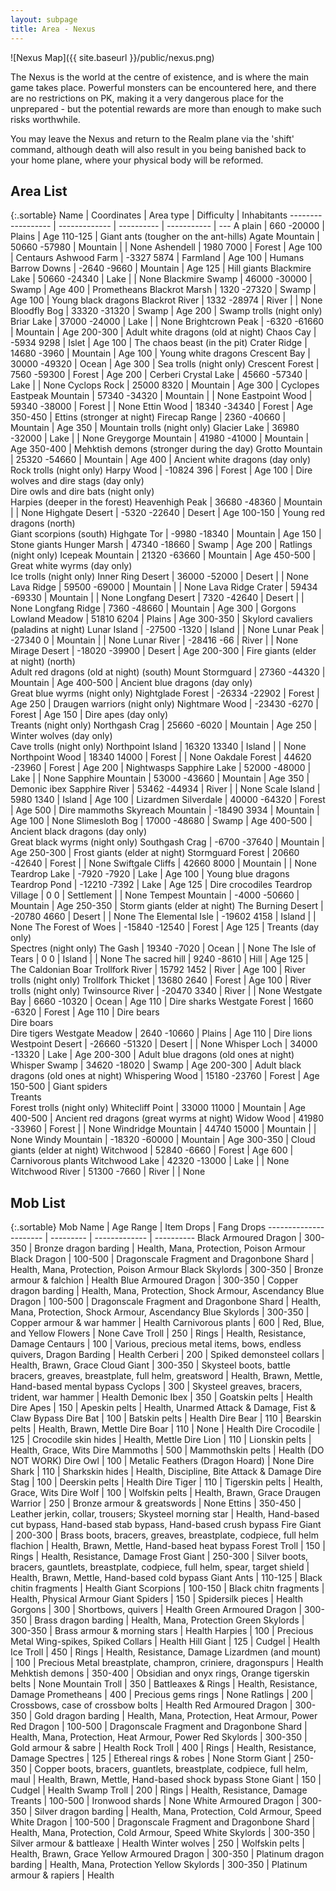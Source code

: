 ```yaml
---
layout: subpage
title: Area - Nexus
---
```


![Nexus Map]({{ site.baseurl }}/public/nexus.png)

The Nexus is the world at the centre of existence, and is where the main game
takes place.  Powerful monsters can be encountered here, and there are no
restrictions on PK, making it a very dangerous place for the unprepared - but
the potential rewards are more than enough to make such risks worthwhile.

You may leave the Nexus and return to the Realm plane via the 'shift' command,
although death will also result in you being banished back to your home plane,
where your physical body will be reformed.

## Area List

{:.sortable}
Name               | Coordinates   | Area type  | Difficulty  | Inhabitants
------------------ | ------------- | ---------- | ----------- | ---
A plain            | 660 -20000    | Plains     | Age 110-125 | Giant ants (tougher on the ant-hills)
Agate Mountain     | 50660 -57980  | Mountain   |             | None
Ashendell          | 1980 7000     | Forest     | Age 100     | Centaurs
Ashwood Farm       | -3327 5874    | Farmland   | Age 100     | Humans
Barrow Downs       | -2640 -9660   | Mountain   | Age 125     | Hill giants
Blackmire Lake     | 50660 -24340  | Lake       |             | None
Blackmire Swamp    | 46000 -30000  | Swamp      | Age 400     | Prometheans
Blackrot Marsh     | 1320 -27320   | Swamp      | Age 100     | Young black dragons
Blackrot River     | 1332 -28974   | River      |             | None
Bloodfly Bog       | 33320 -31320  | Swamp      | Age 200     | Swamp trolls (night only)
Briar Lake         | 37000 -24000  | Lake       |             | None
Brightcrown Peak   | -6320 -61660  | Mountain   | Age 200-300 | Adult white dragons (old at night)
Chaos Cay          | -5934 9298    | Islet      | Age 100     | The chaos beast (in the pit)
Crater Ridge       | 14680 -3960   | Mountain   | Age 100     | Young white dragons
Crescent Bay       | 30000 -49320  | Ocean      | Age 300     | Sea trolls (night only)
Crescent Forest    | 7560 -59300   | Forest     | Age 200     | Cerberi
Crystal Lake       | 45660 -57340  | Lake       |             | None
Cyclops Rock       | 25000 8320    | Mountain   | Age 300     | Cyclopes
Eastpeak Mountain  | 57340 -34320  | Mountain   |             | None
Eastpoint Wood     | 59340 -38000  | Forest     |             | None
Ettin Wood         | 18340 -34340  | Forest     | Age 350-450 | Ettins (stronger at night)
Firecap Range      | 2360 -40660   | Mountain   | Age 350     | Mountain trolls (night only)
Glacier Lake       | 36980 -32000  | Lake       |             | None
Greygorge Mountain | 41980 -41000  | Mountain   | Age 350-400 | Mehktish demons (stronger during the day)
Grotto Mountain    | 25320 -54660  | Mountain   | Age 400     | Ancient white dragons (day only)<br />Rock trolls (night only)
Harpy Wood         | -10824 396    | Forest     | Age 100     | Dire wolves and dire stags (day only)<br />Dire owls and dire bats (night only)<br />Harpies (deeper in the forest)
Heavenhigh Peak    | 36680 -48360  | Mountain   |             | None
Highgate Desert    | -5320 -22640  | Desert     | Age 100-150 | Young red dragons (north)<br />Giant scorpions (south)
Highgate Tor       | -9980 -18340  | Mountain   | Age 150     | Stone giants
Hunger Marsh       | 47340 -18660  | Swamp      | Age 200     | Ratlings (night only)
Icepeak Mountain   | 21320 -63660  | Mountain   | Age 450-500 | Great white wyrms (day only)<br />Ice trolls (night only)
Inner Ring Desert  | 36000 -52000  | Desert     |             | None
Lava Ridge         | 59500 -69000  | Mountain   |             | None
Lava Ridge Crater  | 59434 -69330  | Mountain   |             | None
Longfang Desert    | 7320 -42640   | Desert     |             | None
Longfang Ridge     | 7360 -48660   | Mountain   | Age 300     | Gorgons
Lowland Meadow     | 51810 6204    | Plains     | Age 300-350 | Skylord cavaliers (paladins at night)
Lunar Island       | -27500 -1320  | Island     |             | None
Lunar Peak         | -27340 0      | Mountain   |             | None
Lunar River        | -28416 -66    | River      |             | None
Mirage Desert      | -18020 -39900 | Desert     | Age 200-300 | Fire giants (elder at night) (north)<br />Adult red dragons (old at night) (south)
Mount Stormguard   | 27360 -44320  | Mountain   | Age 400-500 | Ancient blue dragons (day only)<br />Great blue wyrms (night only)
Nightglade Forest  | -26334 -22902 | Forest     | Age 250     | Draugen warriors (night only)
Nightmare Wood     | -23430 -6270  | Forest     | Age 150     | Dire apes (day only)<br />Treants (night only)
Northgash Crag     | 25660 -6020   | Mountain   | Age 250     | Winter wolves (day only)<br />Cave trolls (night only)
Northpoint Island  | 16320 13340   | Island     |             | None
Northpoint Wood    | 18340 14000   | Forest     |             | None
Oakdale Forest     | 44620 -23960  | Forest     | Age 200     | Nightwasps
Sapphire Lake      | 52000 -48000  | Lake       |             | None
Sapphire Mountain  | 53000 -43660  | Mountain   | Age 350     | Demonic ibex
Sapphire River     | 53462 -44934  | River      |             | None
Scale Island       | 5980 1340     | Island     | Age 100     | Lizardmen
Silverdale         | 40000 -64320  | Forest     | Age 500     | Dire mammoths
Skyreach Mountain  | -18490 3934   | Mountain   | Age 100     | None
Slimesloth Bog     | 17000 -48680  | Swamp      | Age 400-500 | Ancient black dragons (day only)<br />Great black wyrms (night only)
Southgash Crag     | -6700 -37640  | Mountain   | Age 250-300 | Frost giants (elder at night)
Stormguard Forest  | 20660 -42640  | Forest     |             | None
Swiftgale Cliffs   | 42660 8000    | Mountain   |             | None
Teardrop Lake      | -7920 -7920   | Lake       | Age 100     | Young blue dragons
Teardrop Pond      | -12210 -7392  | Lake       | Age 125     | Dire crocodiles
Teardrop Village   | 0 0           | Settlement |             | None
Tempest Mountain   | -4000 -50660  | Mountain   | Age 250-350 | Storm giants (elder at night)
The Burning Desert | -20780 4660   | Desert     |             | None
The Elemental Isle | -19602 4158   | Island     |             | None
The Forest of Woes | -15840 -12540 | Forest     | Age 125     | Treants (day only)<br />Spectres (night only)
The Gash           | 19340 -7020   | Ocean      |             | None
The Isle of Tears  | 0 0           | Island     |             | None
The sacred hill    | 9240 -8610    | Hill       | Age 125     | The Caldonian Boar
Trollfork River    | 15792 1452    | River      | Age 100     | River trolls (night only)
Trollfork Thicket  | 13680 2640    | Forest     | Age 100     | River trolls (night only)
Twinsource River   | -20470 3340   | River      |             | None
Westgate Bay       | 6660 -10320   | Ocean      | Age 110     | Dire sharks
Westgate Forest    | 1660 -6320    | Forest     | Age 110     | Dire bears<br />Dire boars<br />Dire tigers
Westgate Meadow    | 2640 -10660   | Plains     | Age 110     | Dire lions
Westpoint Desert   | -26660 -51320 | Desert     |             | None
Whisper Loch       | 34000 -13320  | Lake       | Age 200-300 | Adult blue dragons (old ones at night)
Whisper Swamp      | 34620 -18020  | Swamp      | Age 200-300 | Adult black dragons (old ones at night)
Whispering Wood    | 15180 -23760  | Forest     | Age 150-500 | Giant spiders<br />Treants<br />Forest trolls (night only)
Whitecliff Point   | 33000 11000   | Mountain   | Age 400-500 | Ancient red dragons (great wyrms at night)
Widow Wood         | 41980 -33960  | Forest     |             | None
Windridge Mountain | 44740 15000   | Mountain   |             | None
Windy Mountain     | -18320 -60000 | Mountain   | Age 300-350 | Cloud giants (elder at night)
Witchwood          | 52840 -6660   | Forest     | Age 600     | Carnivorous plants
Witchwood Lake     | 42320 -13000  | Lake       |             | None
Witchwood River    | 51300 -7660   | River      |             | None

## Mob List

{:.sortable}
Mob Name               | Age Range | Item Drops    | Fang Drops
---------------------- | --------- | ------------- | ----------
Black Armoured Dragon  | 300-350   | Bronze dragon barding | Health, Mana, Protection, Poison Armour
Black Dragon           | 100-500   | Dragonscale Fragment and Dragonbone Shard | Health, Mana, Protection, Poison Armour
Black Skylords         | 300-350   | Bronze armour & falchion | Health
Blue Armoured Dragon   | 300-350   | Copper dragon barding | Health, Mana, Protection, Shock Armour, Ascendancy
Blue Dragon            | 100-500   | Dragonscale Fragment and Dragonbone Shard | Health, Mana, Protection, Shock Armour, Ascendancy
Blue Skylords          | 300-350   | Copper armour & war hammer | Health
Carnivorous plants     | 600       | Red, Blue, and Yellow Flowers | None
Cave Troll             | 250       | Rings | Health, Resistance, Damage
Centaurs               | 100       | Various, precious metal items, bows, endless quivers, Dragon Barding | Health
Cerberi                | 200       | Spiked demonsteel collars | Health, Brawn, Grace
Cloud Giant            | 300-350   | Skysteel boots, battle bracers, greaves, breastplate, full helm, greatsword | Health, Brawn, Mettle, Hand-based mental bypass
Cyclops                | 300       | Skysteel greaves, bracers, trident, war hammer | Health
Demonic Ibex           | 350       | Goatskin pelts | Health
Dire Apes              | 150       | Apeskin pelts | Health, Unarmed Attack & Damage, Fist & Claw Bypass
Dire Bat               | 100       | Batskin pelts | Health
Dire Bear              | 110       | Bearskin pelts | Health, Brawn, Mettle
Dire Boar              | 110       | None | Health
Dire Crocodile         | 125       | Crocodile skin hides | Health, Mettle
Dire Lion              | 110       | Lionskin pelts | Health, Grace, Wits
Dire Mammoths          | 500       | Mammothskin pelts | Health (DO NOT WORK)
Dire Owl               | 100       | Metalic Feathers (Dragon Hoard) | None
Dire Shark             | 110       | Sharkskin hides | Health, Discipline, Bite Attack & Damage
Dire Stag              | 100       | Deerskin pelts | Health
Dire Tiger             | 110       | Tigerskin pelts | Health, Grace, Wits
Dire Wolf              | 100       | Wolfskin pelts | Health, Brawn, Grace
Draugen Warrior        | 250       | Bronze armour & greatswords | None
Ettins                 | 350-450   | Leather jerkin, collar, trousers; Skysteel morning star | Health, Hand-based cut bypass, Hand-based stab bypass, Hand-based crush bypass
Fire Giant             | 200-300   | Brass boots, bracers, greaves, breastplate, codpiece, full helm flachion  | Health, Brawn, Mettle, Hand-based heat bypass
Forest Troll           | 150       | Rings | Health, Resistance, Damage
Frost Giant            | 250-300   | Silver boots, bracers, gauntlets, breastplate, codpiece, full helm, spear, target shield | Health, Brawn, Mettle, Hand-based cold bypass
Giant Ants             | 110-125   | Black chitin fragments | Health
Giant Scorpions        | 100-150   | Black chitn fragments | Health, Physical Armour
Giant Spiders          | 150       | Spidersilk pieces | Health
Gorgons                | 300       | Shortbows, quivers | Health
Green Armoured Dragon  | 300-350   | Brass dragon barding | Health, Mana, Protection
Green Skylords         | 300-350   | Brass armour & morning stars | Health
Harpies                | 100       | Precious Metal Wing-spikes, Spiked Collars | Health
Hill Giant             | 125       | Cudgel        | Health
Ice Troll              | 450       | Rings | Health, Resistance, Damage
Lizardmen (and mount)  | 100       | Precious Metal breastplate, champron, criniere, dragonspurs | Health
Mehktish demons        | 350-400   | Obsidian and onyx rings, Orange tigerskin belts | None
Mountain Troll         | 350       | Battleaxes & Rings | Health, Resistance, Damage
Prometheans            | 400       | Precious gems rings | None
Ratlings               | 200       | Crossbows, case of crossbow bolts | Health
Red Armoured Dragon    | 300-350   | Gold dragon barding | Health, Mana, Protection, Heat Armour, Power
Red Dragon             | 100-500   | Dragonscale Fragment and Dragonbone Shard | Health, Mana, Protection, Heat Armour, Power
Red Skylords           | 300-350   | Gold armour & sabre | Health
Rock Troll             | 400       | Rings | Health, Resistance, Damage
Spectres               | 125       | Ethereal rings & robes | None
Storm Giant            | 250-350   | Copper boots, bracers, guantlets, breastplate, codpiece, full helm, maul | Health, Brawn, Mettle, Hand-based shock bypass
Stone Giant            | 150       | Cudgel        | Health
Swamp Troll            | 200       | Rings | Health, Resistance, Damage
Treants                | 100-500   | Ironwood shards | None
White Armoured Dragon  | 300-350   | Silver dragon barding | Health, Mana, Protection, Cold Armour, Speed
White Dragon           | 100-500   | Dragonscale Fragment and Dragonbone Shard | Health, Mana, Protection, Cold Armour, Speed
White Skylords         | 300-350   | Silver armour & battleaxe | Health
Winter wolves          | 250       | Wolfskin pelts | Health, Brawn, Grace
Yellow Armoured Dragon | 300-350   | Platinum dragon barding | Health, Mana, Protection
Yellow Skylords        | 300-350   | Platinum armour & rapiers | Health
